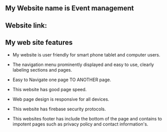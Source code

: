 ## My Website name is Event management
## Website link:


## My web site features

* My website is user friendly for smart phone tablet and computer users.

* The navigation menu prominently displayed and easy to use, clearly labeling sections and pages.
* Easy to Navigate one page TO ANOTHER page.
* This website has good page speed.
* Web page design is responsive for all  devices.

* This website has firebase security protocols.
* This websites footer has include the bottom of the page and contains to impotent pages such as privacy policy and contact information's.

